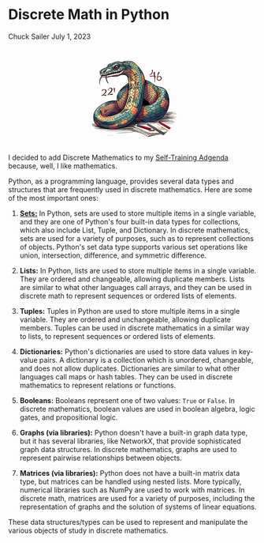 # Discrete Math in Python
Chuck Sailer July 1, 2023

<div align="center">
<div style="width:200px; height:200px; border-radius:50%; overflow:hidden;">
    <img src="assets/python-math.png">
</div>
</div> 
<p></p> 

I decided to add Discrete Mathematics to my [Self-Training Adgenda](https://github.com/chuxorg/.github) because, well, I like 
mathematics. 

Python, as a programming language, provides several data types and structures that are frequently used in discrete mathematics. Here are some of the most important ones:

1. [**Sets:**](sets/README.md) In Python, sets are used to store multiple items in a single variable, and they are one of Python's four built-in data types for collections, which also include List, Tuple, and Dictionary. In discrete mathematics, sets are used for a variety of purposes, such as to represent collections of objects. Python's set data type supports various set operations like union, intersection, difference, and symmetric difference.

2. **Lists:** In Python, lists are used to store multiple items in a single variable. They are ordered and changeable, allowing duplicate members. Lists are similar to what other languages call arrays, and they can be used in discrete math to represent sequences or ordered lists of elements.

3. **Tuples:** Tuples in Python are used to store multiple items in a single variable. They are ordered and unchangeable, allowing duplicate members. Tuples can be used in discrete mathematics in a similar way to lists, to represent sequences or ordered lists of elements.

4. **Dictionaries:** Python's dictionaries are used to store data values in key-value pairs. A dictionary is a collection which is unordered, changeable, and does not allow duplicates. Dictionaries are similar to what other languages call maps or hash tables. They can be used in discrete mathematics to represent relations or functions.

5. **Booleans:** Booleans represent one of two values: `True` or `False`. In discrete mathematics, boolean values are used in boolean algebra, logic gates, and propositional logic.

6. **Graphs (via libraries):** Python doesn't have a built-in graph data type, but it has several libraries, like NetworkX, that provide sophisticated graph data structures. In discrete mathematics, graphs are used to represent pairwise relationships between objects.

7. **Matrices (via libraries):** Python does not have a built-in matrix data type, but matrices can be handled using nested lists. More typically, numerical libraries such as NumPy are used to work with matrices. In discrete math, matrices are used for a variety of purposes, including the representation of graphs and the solution of systems of linear equations.

These data structures/types can be used to represent and manipulate the various objects of study in discrete mathematics.
